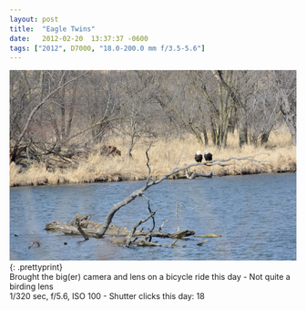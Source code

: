 ```yaml
---
layout: post
title:  "Eagle Twins"
date:   2012-02-20  13:37:37 -0600
tags: ["2012", D7000, "18.0-200.0 mm f/3.5-5.6"]
---
```

![:title](/images/2012/2012_0220_D7K4342.jpg)
{: .prettyprint}  
Brought the big(er) camera and lens on a bicycle ride this day - Not quite a birding lens  
1/320 sec, f/5.6, ISO 100 - Shutter clicks this day: 18